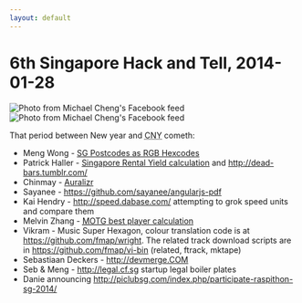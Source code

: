 ```yaml
---
layout: default
---
```

6th Singapore Hack and Tell, 2014-01-28
=======================================

<img src=ht.jpg alt="Photo from Michael Cheng's Facebook feed">
<img src=ht3.jpg alt="Photo from Michael Cheng's Facebook feed">

That period between New year and <abbr title="Chinese New Year">CNY</abbr> cometh:

* Meng Wong - [SG Postcodes as RGB Hexcodes](https://docs.google.com/presentation/d/1YUhpbnoEUKGHXuj2tUVSAixp1B_PJlPVkap1eXfEwgQ/edit#slide=id.p)
* Patrick Haller - [Singapore Rental Yield calculation](http://haller.ws/sg-pe/ura-rent-buy.html) and <http://dead-bars.tumblr.com/>
* Chinmay - [Auralizr](http://notthetup.github.io/auralizr/)
* Sayanee - <https://github.com/sayanee/angularjs-pdf>
* Kai Hendry - <http://speed.dabase.com/> attempting to grok speed units and compare them
* Melvin Zhang - <a href="https://code.google.com/p/magarena/wiki/AIComparison"><abbr title="Magic the Gathering">MOTG</abbr> best player calculation</a>
* Vikram - Music Super Hexagon, colour translation code is at <https://github.com/fmap/wright>. The related track download scripts are in <https://github.com/fmap/vi-bin> (related, ftrack, mktape)
* Sebastiaan Deckers - <http://devmerge.COM>
* Seb & Meng - <http://legal.cf.sg> startup legal boiler plates
* Danie announcing <http://piclubsg.com/index.php/participate-raspithon-sg-2014/>
